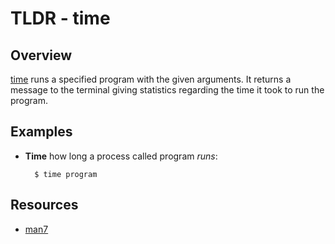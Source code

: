 TLDR - time
==========

Overview
--------

[time] runs a specified program with the given arguments.  It returns a message to the terminal giving statistics regarding the time it took to run the program.

Examples
--------

- **Time** how long a process called program *runs*:

        $ time program

Resources
---------

- [man7](http://man7.org/linux/man-pages/man1/time.1.html)

[time]: http://man7.org/linux/man-pages/man1/time.1.html

